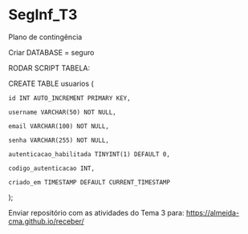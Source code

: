 # SegInf_T3
Plano de contingência


Criar DATABASE = seguro

RODAR SCRIPT TABELA:

CREATE TABLE usuarios (

    id INT AUTO_INCREMENT PRIMARY KEY,
    
    username VARCHAR(50) NOT NULL,
    
    email VARCHAR(100) NOT NULL,
    
    senha VARCHAR(255) NOT NULL,
    
    autenticacao_habilitada TINYINT(1) DEFAULT 0,
    
    codigo_autenticacao INT,
    
    criado_em TIMESTAMP DEFAULT CURRENT_TIMESTAMP

);


Enviar repositório com as atividades do Tema 3 para: https://almeida-cma.github.io/receber/

